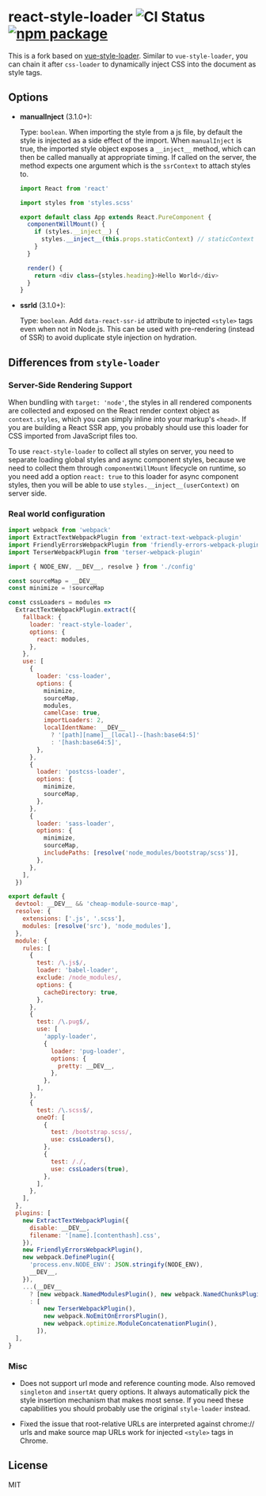 # react-style-loader ![CI Status](https://img.shields.io/github/actions/workflow/status/un-es/react-style-loader/ci.yml?branch=master) [![npm package](https://img.shields.io/npm/v/react-style-loader.svg)](https://www.npmjs.com/package/react-style-loader)

This is a fork based on [vue-style-loader](https://github.com/vuejs/vue-style-loader). Similar to `vue-style-loader`, you can chain it after `css-loader` to dynamically inject CSS into the document as style tags.

## Options

- **manualInject** (3.1.0+):

  Type: `boolean`. When importing the style from a js file, by default the style is injected as a side effect of the import. When `manualInject` is true, the imported style object exposes a `__inject__` method, which can then be called manually at appropriate timing. If called on the server, the method expects one argument which is the `ssrContext` to attach styles to.

  ```js
  import React from 'react'

  import styles from 'styles.scss'

  export default class App extends React.PureComponent {
    componentWillMount() {
      if (styles.__inject__) {
        styles.__inject__(this.props.staticContext) // staticContext from react-router on server
      }
    }

    render() {
      return <div class={styles.heading}>Hello World</div>
    }
  }
  ```

- **ssrId** (3.1.0+):

  Type: `boolean`. Add `data-react-ssr-id` attribute to injected `<style>` tags even when not in Node.js. This can be used with pre-rendering (instead of SSR) to avoid duplicate style injection on hydration.

## Differences from `style-loader`

### Server-Side Rendering Support

When bundling with `target: 'node'`, the styles in all rendered components are collected and exposed on the React render context object as `context.styles`, which you can simply inline into your markup's `<head>`. If you are building a React SSR app, you probably should use this loader for CSS imported from JavaScript files too.

To use `react-style-loader` to collect all styles on server, you need to separate loading global styles and async component styles, because we need to collect them through `componentWillMount` lifecycle on runtime, so you need add a option `react: true` to this loader for async component styles, then you will be able to use `styles.__inject__(userContext)` on server side.

### Real world configuration

```js
import webpack from 'webpack'
import ExtractTextWebpackPlugin from 'extract-text-webpack-plugin'
import FriendlyErrorsWebpackPlugin from 'friendly-errors-webpack-plugin'
import TerserWebpackPlugin from 'terser-webpack-plugin'

import { NODE_ENV, __DEV__, resolve } from './config'

const sourceMap = __DEV__
const minimize = !sourceMap

const cssLoaders = modules =>
  ExtractTextWebpackPlugin.extract({
    fallback: {
      loader: 'react-style-loader',
      options: {
        react: modules,
      },
    },
    use: [
      {
        loader: 'css-loader',
        options: {
          minimize,
          sourceMap,
          modules,
          camelCase: true,
          importLoaders: 2,
          localIdentName: __DEV__
            ? '[path][name]__[local]--[hash:base64:5]'
            : '[hash:base64:5]',
        },
      },
      {
        loader: 'postcss-loader',
        options: {
          minimize,
          sourceMap,
        },
      },
      {
        loader: 'sass-loader',
        options: {
          minimize,
          sourceMap,
          includePaths: [resolve('node_modules/bootstrap/scss')],
        },
      },
    ],
  })

export default {
  devtool: __DEV__ && 'cheap-module-source-map',
  resolve: {
    extensions: ['.js', '.scss'],
    modules: [resolve('src'), 'node_modules'],
  },
  module: {
    rules: [
      {
        test: /\.js$/,
        loader: 'babel-loader',
        exclude: /node_modules/,
        options: {
          cacheDirectory: true,
        },
      },
      {
        test: /\.pug$/,
        use: [
          'apply-loader',
          {
            loader: 'pug-loader',
            options: {
              pretty: __DEV__,
            },
          },
        ],
      },
      {
        test: /\.scss$/,
        oneOf: [
          {
            test: /bootstrap.scss/,
            use: cssLoaders(),
          },
          {
            test: /./,
            use: cssLoaders(true),
          },
        ],
      },
    ],
  },
  plugins: [
    new ExtractTextWebpackPlugin({
      disable: __DEV__,
      filename: '[name].[contenthash].css',
    }),
    new FriendlyErrorsWebpackPlugin(),
    new webpack.DefinePlugin({
      'process.env.NODE_ENV': JSON.stringify(NODE_ENV),
      __DEV__,
    }),
    ...(__DEV__
      ? [new webpack.NamedModulesPlugin(), new webpack.NamedChunksPlugin()]
      : [
          new TerserWebpackPlugin(),
          new webpack.NoEmitOnErrorsPlugin(),
          new webpack.optimize.ModuleConcatenationPlugin(),
        ]),
  ],
}
```

### Misc

- Does not support url mode and reference counting mode. Also removed `singleton` and `insertAt` query options. It always automatically pick the style insertion mechanism that makes most sense. If you need these capabilities you should probably use the original `style-loader` instead.

- Fixed the issue that root-relative URLs are interpreted against chrome:// urls and make source map URLs work for injected `<style>` tags in Chrome.

## License

MIT
